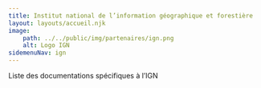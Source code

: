 ```yaml
---
title: Institut national de l’information géographique et forestière
layout: layouts/accueil.njk
image:
    path: ../../public/img/partenaires/ign.png
    alt: Logo IGN
sidemenuNav: ign
---
```


Liste des documentations spécifiques à l’IGN
